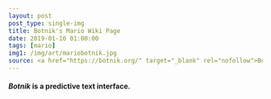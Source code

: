```yaml
---
layout: post
post_type: single-img
title: Botnik's Mario Wiki Page
date: 2019-01-16 01:00:00
tags: [mario]
img1: /img/art/mariobotnik.jpg
source: <a href="https://botnik.org/" target="_blank" rel="nofollow">Botnik Org</a>
---
```

#### *Botnik* is a predictive text interface.
